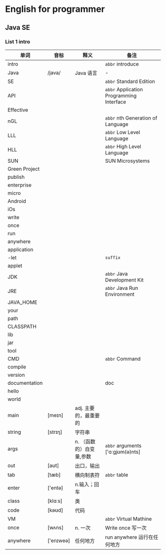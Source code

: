 # English for programmer
## Java SE 
### List 1 intro

|单词|音标|释义|备注|
|---|---|---|---|
|intro|||`abbr` introduce|
|Java|/java/|Java 语言|-|
|SE|||`abbr` Standard Edition|
|API|||`abbr` Application Programming Interface|
|Effective||||
|nGL|||`abbr` nth Generation of Language|
|LLL|||`abbr` Low Level Language|
|HLL|||`abbr` High Level Language|
|SUN|||SUN Microsystems|
|Green Project||||
|publish||||
|enterprise||||
|micro||||
|Android||||
|iOs||||
|write||||
|once||||
|run||||
|anywhere||||
|application||||
|-let|||`suffix`|
|applet||||
|JDK|||`abbr` Java Development Kit|
|JRE|||`abbr` Java Run Environment|
|JAVA_HOME||||
|your||||
|path||||
|CLASSPATH||||
|lib||||
|jar||||
|tool||||
|CMD|||`abbr` Command|
|compile||||
|version||||
|documentation|||doc|
|hello||||
|world||||
|main|[meɪn]|adj. 主要的，最重要的||
|string|[strɪŋ]|字符串||
|args||n. （函数的）自变量,参数|`abbr` arguments ['ɑːgjʊm(ə)nts]|
|out|[aʊt]|出口，输出||
|tab|[tæb]|横向制表符|`abbr` table|
|enter|['entə]|n.输入；回车||
|class|[klɑːs]|类||
|code|[kəʊd]|代码||
|VM|||`abbr` Virtual Mathine|
|once|[wʌns]|n. 一次|Write once 写一次|
|anywhere|['enɪweə]|任何地方|run anywhere 运行在任何地方|